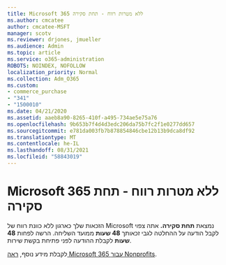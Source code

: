 ```yaml
---
title: Microsoft 365 ללא מטרות רווח - תחת סקירה
ms.author: cmcatee
author: cmcatee-MSFT
manager: scotv
ms.reviewer: drjones, jmueller
ms.audience: Admin
ms.topic: article
ms.service: o365-administration
ROBOTS: NOINDEX, NOFOLLOW
localization_priority: Normal
ms.collection: Adm_O365
ms.custom:
- commerce_purchase
- "341"
- "1500010"
ms.date: 04/21/2020
ms.assetid: aaeb8a90-8265-410f-a495-734ae5e75a76
ms.openlocfilehash: 9b653b7f4d4d3edc206da75b7fc2f1e0277dd657
ms.sourcegitcommit: e781da003fb7b878854846cbe12b13b9dca8df92
ms.translationtype: MT
ms.contentlocale: he-IL
ms.lasthandoff: 08/31/2021
ms.locfileid: "58843019"
---
```

# <a name="microsoft-365-for-nonprofits---under-review"></a>Microsoft 365 ללא מטרות רווח - תחת סקירה

הזכאות שלך כארגון ללא כוונת רווח של Microsoft נמצאת **תחת סקירה.** אתה צפוי לקבל הודעה על ההחלטה לגבי זכאותך **48 שעות** ממועד השליחה. הרשה לפחות **48 שעות** לקבלת ההודעה לפני פתיחת בקשת שירות. 

לקבלת מידע נוסף, [ראה Microsoft 365 עבור Nonprofits](https://www.microsoft.com/nonprofits/microsoft-365). 
